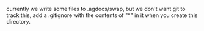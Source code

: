 currently we write some files to .agdocs/swap, but we don't want git to track this, add a .gitignore with the contents of "*" in it when you create this directory.